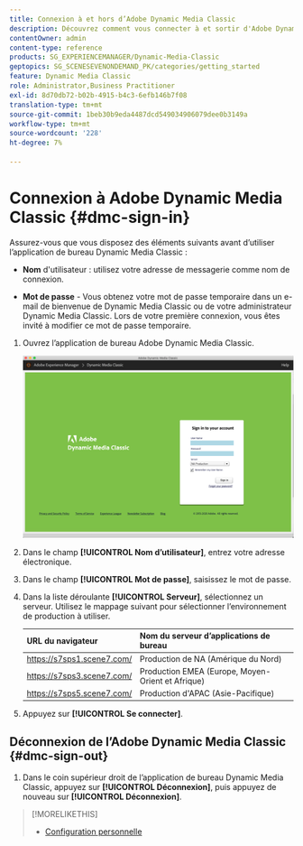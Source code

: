 ```yaml
---
title: Connexion à et hors d’Adobe Dynamic Media Classic
description: Découvrez comment vous connecter à et sortir d'Adobe Dynamic Media Classic et vous connecter à un serveur d'environnement de production en Amérique du Nord (NA), en Europe, au Moyen-Orient, en Afrique (EMEA) ou en Asie-Pacifique (APAC).
contentOwner: admin
content-type: reference
products: SG_EXPERIENCEMANAGER/Dynamic-Media-Classic
geptopics: SG_SCENESEVENONDEMAND_PK/categories/getting_started
feature: Dynamic Media Classic
role: Administrator,Business Practitioner
exl-id: 8d70db72-b02b-4915-b4c3-6efb146b7f08
translation-type: tm+mt
source-git-commit: 1beb30b9eda4487dcd549034906079dee0b3149a
workflow-type: tm+mt
source-wordcount: '228'
ht-degree: 7%

---
```


<!-- UPDATE THIS TOPIC AFTER DECEMBER 31, 2020!!!!! -->

# Connexion à Adobe Dynamic Media Classic {#dmc-sign-in}

Assurez-vous que vous disposez des éléments suivants avant d’utiliser l’application de bureau Dynamic Media Classic :

* **Nom**  d&#39;utilisateur : utilisez votre adresse de messagerie comme nom de connexion.

* **Mot de passe**  - Vous obtenez votre mot de passe temporaire dans un e-mail de bienvenue de Dynamic Media Classic ou de votre administrateur Dynamic Media Classic. Lors de votre première connexion, vous êtes invité à modifier ce mot de passe temporaire.

1. Ouvrez l’application de bureau Adobe Dynamic Media Classic.

   ![Connexion Dynamic Media Classic](/help/assets/dmclassic-login1.png)

1. Dans le champ **[!UICONTROL Nom d’utilisateur]**, entrez votre adresse électronique.
1. Dans le champ **[!UICONTROL Mot de passe]**, saisissez le mot de passe.
1. Dans la liste déroulante **[!UICONTROL Serveur]**, sélectionnez un serveur.
Utilisez le mappage suivant pour sélectionner l’environnement de production à utiliser.

   | URL du navigateur | Nom du serveur d’applications de bureau |
   |---|---|
   | https://s7sps1.scene7.com/ | Production de NA (Amérique du Nord) |
   | https://s7sps3.scene7.com/ | Production EMEA (Europe, Moyen-Orient et Afrique) |
   | https://s7sps5.scene7.com/ | Production d&#39;APAC (Asie-Pacifique) |

1. Appuyez sur **[!UICONTROL Se connecter]**.

## Déconnexion de l’Adobe Dynamic Media Classic {#dmc-sign-out}

1. Dans le coin supérieur droit de l’application de bureau Dynamic Media Classic, appuyez sur **[!UICONTROL Déconnexion]**, puis appuyez de nouveau sur **[!UICONTROL Déconnexion]**.

>[!MORELIKETHIS]
>
>* [Configuration personnelle](personal-setup.md#personal_setup)

